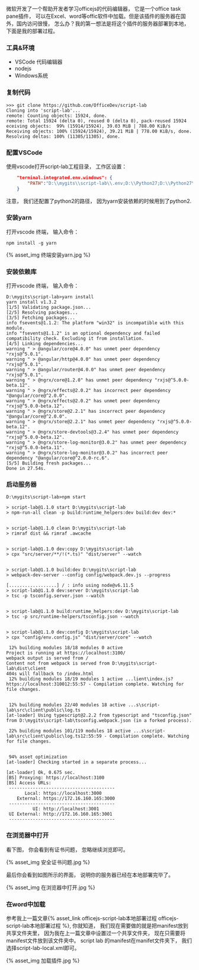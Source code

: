 
微软开发了一个帮助开发者学习officejs的代码编辑器， 它是一个office task pane插件， 可以在Excel、word等offic软件中加载。但是该插件的服务器在国外，国内访问很慢， 怎么办？我的第一想法是将这个插件的服务器部署到本地，下面是我的部署过程。

<!-- more -->

### 工具&环境

- VSCode 代码编辑器
- nodejs
- Windows系统

### 复制代码

```
>>> git clone https://github.com/OfficeDev/script-lab 
Cloning into 'script-lab'...
remote: Counting objects: 15924, done.
remote: Total 15924 (delta 0), reused 0 (delta 0), pack-reused 15924 eceiving objects:  99% (15914/15924), 39.03 MiB | 788.00 KiB/s
Receiving objects: 100% (15924/15924), 39.21 MiB | 778.00 KiB/s, done.
Resolving deltas: 100% (11305/11305), done.
```

### 配置VSCode

使用vscode打开script-lab工程目录， 工作区设置：

```json
    "terminal.integrated.env.windows": {
        "PATH":"D:\\mygits\\script-lab\\.env;D:\\Python27;D:\\Python27\\scripts"
    }

```
注意， 我们还配置了python2的路径， 因为yarn安装依赖的时候用到了python2.

### 安装yarn

打开vscode 终端， 输入命令：
```
npm install -g yarn
```

{% asset_img 终端安装yarn.jpg %}

### 安装依赖库

打开vscode 终端， 输入命令：
```
D:\mygits\script-lab>yarn install
yarn install v1.3.2
[1/5] Validating package.json...
[2/5] Resolving packages...
[3/5] Fetching packages...
info fsevents@1.1.2: The platform "win32" is incompatible with this module.
info "fsevents@1.1.2" is an optional dependency and failed compatibility check. Excluding it from installation.
[4/5] Linking dependencies...
warning " > @angular/core@4.0.0" has unmet peer dependency "rxjs@^5.0.1".
warning " > @angular/http@4.0.0" has unmet peer dependency "rxjs@^5.0.1".
warning " > @angular/router@4.0.0" has unmet peer dependency "rxjs@^5.0.1".
warning " > @ngrx/core@1.2.0" has unmet peer dependency "rxjs@^5.0.0-beta.12".
warning " > @ngrx/effects@2.0.2" has incorrect peer dependency "@angular/core@^2.0.0".
warning " > @ngrx/effects@2.0.2" has unmet peer dependency "rxjs@^5.0.0-beta.12".
warning " > @ngrx/store@2.2.1" has incorrect peer dependency "@angular/core@^2.0.0".
warning " > @ngrx/store@2.2.1" has unmet peer dependency "rxjs@^5.0.0-beta.12".
warning " > @ngrx/store-devtools@3.2.4" has unmet peer dependency "rxjs@^5.0.0-beta.12".
warning " > @ngrx/store-log-monitor@3.0.2" has unmet peer dependency "rxjs@^5.0.0-beta.11".
warning " > @ngrx/store-log-monitor@3.0.2" has incorrect peer dependency "@angular/core@^2.0.0-rc.6".
[5/5] Building fresh packages...
Done in 27.54s.
```

### 启动服务器

```
D:\mygits\script-lab>npm start

> script-lab@1.1.0 start D:\mygits\script-lab
> npm-run-all clean -p build:runtime_helpers:dev build:dev dev:*


> script-lab@1.1.0 clean D:\mygits\script-lab
> rimraf dist && rimraf .awcache


> script-lab@1.1.0 dev:copy D:\mygits\script-lab
> cpx "src/server/**/!(*.ts)" "dist/server" --watch


> script-lab@1.1.0 build:dev D:\mygits\script-lab
> webpack-dev-server --config config/webpack.dev.js --progress

[..................] / : info using node@v6.11.5
> script-lab@1.1.0 dev:server D:\mygits\script-lab
> tsc -p tsconfig.server.json --watch


> script-lab@1.1.0 build:runtime_helpers:dev D:\mygits\script-lab
> tsc -p src/runtime-helpers/tsconfig.json --watch


> script-lab@1.1.0 dev:config D:\mygits\script-lab
> cpx "config/env.config.js" "dist/server/core" --watch

 12% building modules 18/18 modules 0 active
Project is running at https://localhost:3100/
webpack output is served from /
Content not from webpack is served from D:\mygits\script-lab\dist\client
404s will fallback to /index.html
 12% building modules 18/19 modules 1 active ...lient\index.js?https://localhost:310012:55:57 - Compilation complete. Watching for file changes.


 12% building modules 22/40 modules 18 active ...s\script-lab\src\client\public\log.ts
[at-loader] Using typescript@2.2.2 from typescript and "tsconfig.json" from D:\mygits\script-lab\tsconfig.webpack.json (in a forked process).

 22% building modules 101/119 modules 18 active ...s\script-lab\src\client\public\log.ts12:55:59 - Compilation complete. Watching for file changes.


 94% asset optimization
[at-loader] Checking started in a separate process...

[at-loader] Ok, 0.675 sec.
[BS] Proxying: https://localhost:3100
[BS] Access URLs:
 ----------------------------------------
       Local: https://localhost:3000
    External: https://172.16.160.165:3000
 ----------------------------------------
          UI: http://localhost:3001
 UI External: http://172.16.160.165:3001
 ----------------------------------------
```

### 在浏览器中打开

看下图， 你会看到有证书问题， 忽略继续浏览即可。

{% asset_img 安全证书问题.jpg %}

最后你会看到如图所示的界面， 说明你的服务器已经在本地部署完毕了。

{% asset_img 在浏览器中打开.jpg %}

### 在word中加载

参考我上一篇文章{% asset_link officejs-script-lab本地部署过程 officejs-script-lab本地部署过程 %}, 你就知道， 我们现在需要做的就是把manifest放到共享文件夹里， 因为我在上一篇文章中设置过一个共享文件夹， 现在只需要将manifest文件放到该文件夹中。 script lab 的manifest在manifet文件夹下， 我们选择script-lab-local.xml即可。

{% asset_img 加载插件.jpg %}